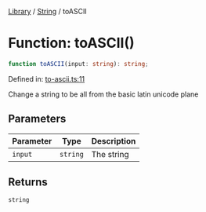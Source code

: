 <!-- markdownlint-disable -->
<!-- cspell: disable -->
[Library](../index.md) / [String](./index.md) / toASCII

# Function: toASCII()

```ts
function toASCII(input: string): string;
```

Defined in: [to-ascii.ts:11](https://github.com/technobuddha/library/blob/main/src/to-ascii.ts#L11)

Change a string to be all from the basic latin unicode plane

## Parameters

| Parameter | Type | Description |
| ------ | ------ | ------ |
| `input` | `string` | The string |

## Returns

`string`

